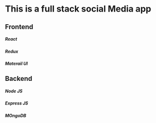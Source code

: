 # This is a full stack social Media app

## Frontend

##### React

##### Redux

##### Materail UI

## Backend

##### Node JS

##### Express JS

##### MOngoDB
